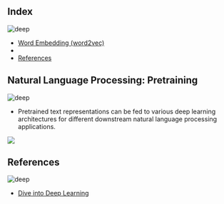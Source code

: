 ## Index
![deep](https://user-images.githubusercontent.com/12748752/134754236-8d5549c9-bd05-408d-ba63-0d56ab83c999.png)
* [Word Embedding (word2vec)](#word-embedding-word2vec)
* 
* [References](#references)
## Natural Language Processing: Pretraining
![deep](https://user-images.githubusercontent.com/12748752/134754236-8d5549c9-bd05-408d-ba63-0d56ab83c999.png)

* Pretrained text representations can be fed to various deep learning architectures for different downstream natural language processing applications. 
<img src="https://user-images.githubusercontent.com/12748752/139561324-2b923a98-80bd-49f7-8f74-632563bab76f.png" />


## References
![deep](https://user-images.githubusercontent.com/12748752/134754236-8d5549c9-bd05-408d-ba63-0d56ab83c999.png)
* [Dive into Deep Learning](https://d2l.ai/index.html)

